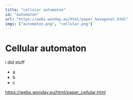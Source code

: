 ```yaml
---
title: "cellular automaton"
id: "automaton"
url: "https://webs.wonday.eu/html/paper_hexagonal.html"
imgs: ["automaton.png", "cellular.png"]
---
```


# Cellular automaton

i did stuff

- a
- b
- c

https://webs.wonday.eu/html/paper_cellular.html
